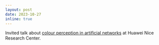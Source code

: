 ```yaml
---
layout: post
date: 2023-10-27
inline: true
---
```


Invited talk about [colour perception in artificial networks](https://www.dropbox.com/scl/fi/e3bpj2giuhaaph5oqtska/LookingIntoColourPerceptionThroughTheEyesOfArtificialDeepNetworks.pdf?rlkey=5d92enown4mskixgfh5vpw4ma&dl=0) at Huawei Nice Research Center.
